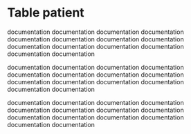 # Table patient

documentation documentation
documentation documentation documentation
documentation documentation documentation documentation
documentation documentation documentation documentation documentation

documentation documentation
documentation documentation documentation
documentation documentation documentation documentation
documentation documentation documentation documentation documentation

documentation documentation
documentation documentation documentation
documentation documentation documentation documentation
documentation documentation documentation documentation documentation